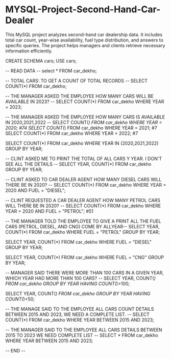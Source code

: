 # MYSQL-Project-Second-Hand-Car-Dealer
This MySQL project analyzes second-hand car dealership data. It includes total car count, year-wise availability, fuel type distribution, and answers to specific queries. The project helps managers and clients retrieve necessary information efficiently.

CREATE SCHEMA cars;
USE cars;

 -- READ DATA --
select * FROM car_dekho;

 -- TOTAL CARS: TO GET A COUNT OF TOTAL RECORDS --
SELECT COUNT(*) FROM car_dekho;

 -- THE MANAGER ASKED THE EMPLOYEE HOW MANY CARS WILL BE AVAILABLE IN 2023? --
SELECT COUNT(*) FROM car_dekho WHERE YEAR = 2023;

 -- THE MANAGER ASKED THE EMPLOYEE HOW MANY CARS IS AVAILABLE IN 2020,2021,2022 --
SELECT COUNT(*) FROM car_dekho WHERE YEAR = 2020;  #74
SELECT COUNT(*) FROM car_dekho WHERE YEAR = 2021;  #7
SELECT COUNT(*) FROM car_dekho WHERE YEAR = 2022;  #7

SELECT COUNT(*) FROM car_dekho
WHERE YEAR IN (2020,2021,2022)
GROUP BY YEAR;

 -- CLINT ASKED ME TO PRINT THE TOTAL OF ALL CARS Y YEAR. I DON'T SEE ALL THE DETAILS --
SELECT YEAR, COUNT(*) FROM car_dekho
GROUP BY YEAR;


-- CLINT ASKED TO CAR DEALER AGENT HOW MANY DIESEL CARS WILL THERE BE IN 2020? --
SELECT COUNT(*) FROM car_dekho 
WHERE YEAR = 2020 AND FUEL = "DIESEL";


 -- CLINT REQUESTED A CAR DEALER AGENT HOW MANY PETROL CARS WILL THERE BE IN 2020? --
SELECT COUNT(*) 
FROM car_dekho
WHERE YEAR = 2020 AND FUEL = "PETROL";  #51

 -- THE MANAGER TOLD THE EMPLOYEE TO GIVE A PRINT ALL THE FUEL CARS (PETROL, DIESEL, AND CNG) COME BY ALLYEAR--
SELECT YEAR, COUNT(*)
FROM car_dekho 
WHERE FUEL = "PETROL" GROUP BY YEAR;

SELECT YEAR, COUNT(*)
FROM car_dekho 
WHERE FUEL = "DIESEL" GROUP BY YEAR;

SELECT YEAR, COUNT(*)
FROM car_dekho 
WHERE FUEL = "CNG" GROUP BY YEAR;


 -- MANAGER SAID THERE WERE MORE THAN 100 CARS IN A GIVEN YEAR, WHICH YEAR HAD MORE THAN 100 CARS? --
SELECT YEAR, COUNT(*) 
FROM car_dekho
GROUP BY YEAR HAVING COUNT(*)>100;

SELECT YEAR, COUNT(*) 
FROM car_dekho
GROUP BY YEAR HAVING COUNT(*)<50;

 -- THE MANAGE SAID TO THE EMPLOYEE ALL CARS COUNT DETAILS BETWEEN 2015 AND 2023, WE NEED A COMPLETE LIST. --
SELECT COUNT(*)
FROM car_dekho
WHERE YEAR  BETWEEN 2015 AND 2023;


 -- THE MANAGER SAID TO THE EMPLOYEE ALL CARS DETAILS BETWEEN 2015 TO 2023 WE NEED COMPLETE LIST --
SELECT *
FROM car_dekho
WHERE YEAR BETWEEN 2015 AND 2023;

-- END --

